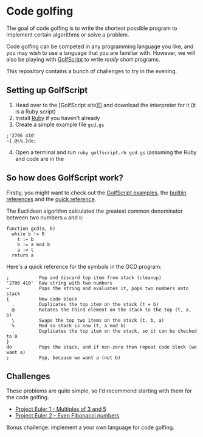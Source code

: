 # Code golfing

The goal of code golfing is to write the shortest possible program to implement
certain algorithms or solve a problem. 

Code golfing can be competed in any programming language you like, and you may
wish to use a language that you are familiar with. However, we will also be
playing with [GolfScript][] to write *really* short programs.

This repository contains a bunch of challenges to try in the evening.

## Setting up GolfScript

1. Head over to the [GolfScript site][] and download the interpreter for it (it
   is a Ruby script)
2. Install [Ruby][] if you haven't already
3. Create a simple example file `gcd.gs`

```
;'2706 410'
~{.@\%.}do;
```

4. Open a terminal and run `ruby golfscript.rb gcd.gs` (assuming the Ruby and
   code are in the

## So how does GolfScript work?

Firstly, you might want to check out the [GolfScript examples][examples], the
[builtiin references][builtins] and the [quick reference][quickref]. 

The Euclidean algorithm calculated the greatest common denominator between two
numbers `a` and `b`:

```
function gcd(a, b)
  while b != 0
    t := b
    b := a mod b
    a := t
  return a
```

Here's a quick reference for the symbols in the GCD program:

```
;           Pop and discard top item from stack (cleanup)
'2706 410'  Raw string with two numbers
~           Pops the string and evaluates it, pops two numbers onto stack
{           New code block
  .         Duplicates the top item on the stack (t = b)
  @         Rotates the third element on the stack to the top (t, a, b)
  \         Swaps the top two items on the stack (t, b, a)
  %         Mod so stack is now (t, a mod b)
  .         Duplicates the top item on the stack, so it can be checked to 0
}
do          Pops the stack, and if non-zero then repeat code block (we want a)
;           Pop, because we want a (not b)
```

## Challenges

These problems are quite simple, so I'd recommend starting with them for the
code golfing.

* [Project Euler 1 - Multiples of 3 and 5][euler1]
* [Project Euler 2 - Even Fibonacci numbers][euler2]

Bonus challenge: implement a your own language for code golfing.

[golfscript]: http://www.golfscript.com/golfscript/
[ruby]: http://www.golfscript.com/golfscript/
[examples]: http://www.golfscript.com/golfscript/examples.html
[quickref]: http://www.golfscript.com/golfscript/quickref.html
[builtins]: http://www.golfscript.com/golfscript/builtin.html
[euler1]: https://projecteuler.net/problem=1
[euler2]: https://projecteuler.net/problem=2
